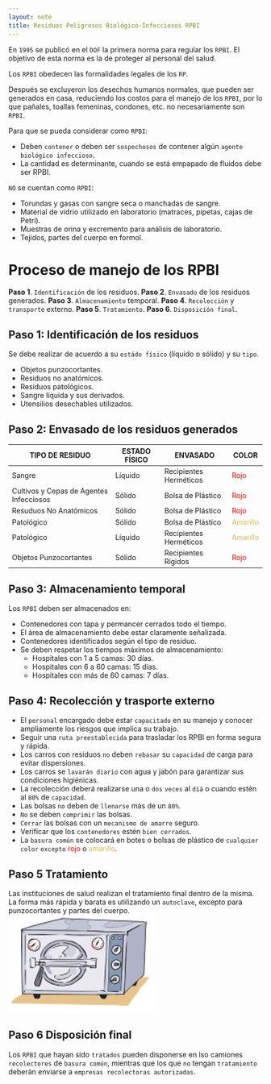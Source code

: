 ```yaml
---
layout: note
title: Residuos Peligrosos Biológico-Infecciosos RPBI
---
```


En `1995` se publicó en el `DOF` la primera norma para regular los `RPBI`. El objetivo de esta norma es la de proteger al personal del salud.

Los `RPBI` obedecen las formalidades legales de los `RP`.

Después se excluyeron los desechos humanos normales, que pueden ser generados en casa, reduciendo los costos para el manejo de los `RPBI`, por lo que pañales, toallas femeninas, condones, etc. no necesariamente son `RPBI`.

Para que se pueda considerar como `RPBI`:
* Deben `contener` o deben ser `sospechosos` de contener algún `agente biológico infeccioso`.
* La cantidad es determinante, cuando se está empapado de fluidos debe ser RPBI.

`NO` se cuentan como `RPBI`:
* Torundas y gasas con sangre seca o manchadas de sangre.
* Material de vidrio utilizado en laboratorio (matraces, pipetas,  cajas de Petri).
* Muestras de orina y excremento para análisis de laboratorio.
* Tejidos, partes del cuerpo en formol.

# Proceso de manejo de los RPBI
**Paso 1**. `Identificación` de los residuos.
**Paso 2**. `Envasado` de los residuos generados.
**Paso 3**. `Almacenamiento` temporal.
**Paso 4**. `Recolección` y `transporte` externo.
**Paso 5**. `Tratamiento`.
**Paso 6**. `Disposición final`.

## Paso 1: Identificación de los residuos
Se debe realizar de acuerdo a su `estádo físico` (líquido o sólido) y su `tipo`.
* Objetos punzocortantes.
* Residuos no anatómicos.
* Residuos patológicos.
* Sangre líquida y sus derivados.
* Utensilios desechables utilizados.

## Paso 2: Envasado de los residuos generados
| TIPO DE RESIDUO                         | ESTADO FÍSICO  | ENVASADO               | COLOR    |
|-----------------------------------------|----------------|------------------------|----------|
| Sangre                                  | Líquido        | Recipientes Herméticos | <span style="color:red">Rojo</span>     |
| Cultivos y Cepas de Agentes Infecciosos | Sólido         | Bolsa de Plástico      | <span style="color:red">Rojo</span>     |
| Resuduos No Anatómicos                  | Sólido         | Bolsa de Plástico      | <span style="color:red">Rojo</span>     |
| Patológico                              | Sólido         | Bolsa de Plástico      | <span style="color:#d1bd56">Amarillo</span> |
| Patológico                              | Líquido        | Recipientes Herméticos | <span style="color:#d1bd56">Amarillo</span> |
| Objetos Punzocortantes                  | Sólido         | Recipientes Rígidos    | <span style="color:red">Rojo</span>     |

## Paso 3: Almacenamiento temporal
Los `RPBI` deben ser almacenados en:
* Contenedores con tapa y permancer cerrados todo el tiempo.
* El área de almacenamiento debe estar claramente señalizada.
* Contenedores identificados según el tipo de residuo.
* Se deben respetar los tiempos máximos de almacenamiento:
	* Hospitales con 1 a 5 camas: 30 días.
	* Hospitales con 6 a 60 camas: 15 días.
	* Hospitales con más de 60 camas: 7 días.

## Paso 4: Recolección y trasporte externo
* El `personal` encargado debe estar `capacitado` en su manejo y conocer ampliamente los riesgos que implica su trabajo.
* Seguir una `ruta preestablecida` para trasladar los RPBI en forma segura y rápida.
* Los carros con residuos `no` deben `rebasar` su `capacidad` de carga para evitar dispersiones.
* Los carros se `lavarán diario` con agua y jabón para garantizar sus condiciones higiénicas.
* La recolección deberá realizarse una o `dos` `veces` al `díá` o cuando estén al `80%` de `capacidad`.
* Las bolsas `no` deben de `llenarse` más de un `80%`.
* `No` se deben `comprimir` las bolsas.
* `Cerrar` las bolsas con un `mecanismo de amarre` seguro.
* Verificar que los `contenedores` estén `bien cerrados`.
* La `basura común` se colocará en botes o bolsas de plástico de `cualquier color` `excepto` <span style="color:red">rojo</span> o <span style="color:#d1bd56">amarillo</span>.

## Paso 5 Tratamiento
Las instituciones de salud realizan el tratamiento final dentro de la misma. La forma más rápida y barata es utilizando un `autoclave`, excepto para punzocortantes y partes del cuerpo.
![250befabc73daac6eda02e2db2542f53.png](../../../img/4439ac08d37e4703a4c6f149cb8eb606.png)

## Paso 6 Disposición final
Los `RPBI` que hayan sido `tratados` pueden disponerse en lso camiones `recolectores` de `basura común`, mientras que los que `no` tengan `tratamiento` deberán enviarse a `empresas recolectoras autorizadas`.